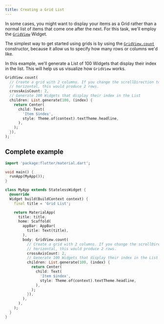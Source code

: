 ```yaml
---
title: Creating a Grid List
---
```


In some cases, you might want to display your items as a Grid rather than
a normal list of items that come one after the next. For this task, we'll employ
the [`GridView`](https://docs.flutter.io/flutter/widgets/GridView-class.html)
Widget.

The simplest way to get started using grids is by using the
[`GridView.count`](https://docs.flutter.io/flutter/widgets/GridView/GridView.count.html)
constructor, because it allow us to specify how many rows or columns we'd like.

In this example, we'll generate a List of 100 Widgets that display their
index in the list. This will help us us visualize how `GridView`  works.

<!-- skip -->
```dart
GridView.count(
  // Create a grid with 2 columns. If you change the scrollDirection to
  // horizontal, this would produce 2 rows.
  crossAxisCount: 2,
  // Generate 100 Widgets that display their index in the List
  children: List.generate(100, (index) {
    return Center(
      child: Text(
        'Item $index',
        style: Theme.of(context).textTheme.headline,
      ),
    );
  }),
);
```

## Complete example

```dart
import 'package:flutter/material.dart';

void main() {
  runApp(MyApp());
}

class MyApp extends StatelessWidget {
  @override
  Widget build(BuildContext context) {
    final title = 'Grid List';

    return MaterialApp(
      title: title,
      home: Scaffold(
        appBar: AppBar(
          title: Text(title),
        ),
        body: GridView.count(
          // Create a grid with 2 columns. If you change the scrollDirection to
          // horizontal, this would produce 2 rows.
          crossAxisCount: 2,
          // Generate 100 Widgets that display their index in the List
          children: List.generate(100, (index) {
            return Center(
              child: Text(
                'Item $index',
                style: Theme.of(context).textTheme.headline,
              ),
            );
          }),
        ),
      ),
    );
  }
}
```
